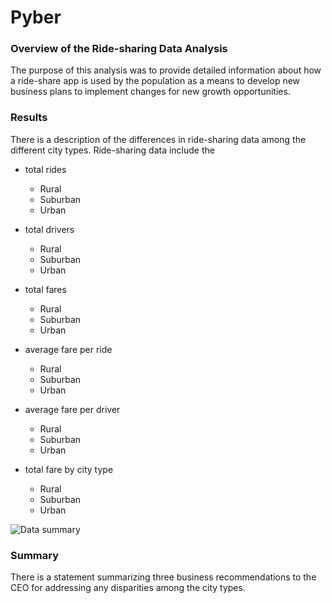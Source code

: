 # Pyber
### Overview of the Ride-sharing Data Analysis

The purpose of this analysis was to provide detailed information about how a ride-share app is used by the population as a means to develop new business plans to implement changes for new growth opportunities.


### Results
There is a description of the differences in ride-sharing data among the different city types. Ride-sharing data include the 
- total rides
  - Rural
  - Suburban
  - Urban   

- total drivers
  - Rural
  - Suburban
  - Urban 

- total fares
  - Rural
  - Suburban
  - Urban 

- average fare per ride 
  - Rural
  - Suburban
  - Urban 

- average fare per driver
  - Rural
  - Suburban
  - Urban 
  
- total fare by city type 
  - Rural
  - Suburban
  - Urban 

  
![Data summary](analysis/Pyber_data_summary.png)
  

### Summary
There is a statement summarizing three business recommendations to the CEO for addressing any disparities among the city types.

